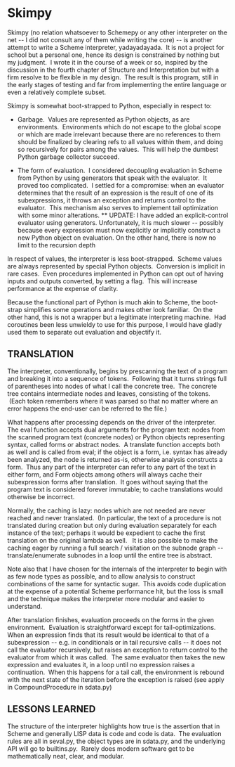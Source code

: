 # Skimpy
Skimpy (no relation whatsoever to Schemepy or any other interpreter on the net -- I did not consult any of them while writing the core) -- is another attempt to write a Scheme interpreter, yadayadayada.  It is not a project for school but a personal one, hence its design is constrained by nothing but my judgment.  I wrote it in the course of a week or so, inspired by the discussion in the fourth chapter of Structure and Interpretation but with a firm resolve to be flexible in my design.  The result is this program, still in the early stages of testing and far from implementing the entire language or even a relatively complete subset.

Skimpy is somewhat boot-strapped to Python, especially in respect to:

* Garbage.  Values are represented as Python objects, as are environments.  Environments which do not escape to the global scope or which are made irrelevant because there are no references to them should be finalized by clearing refs to all values within them, and doing so recursively for pairs among the values.  This will help the dumbest Python garbage collector succeed.

* The form of evaluation.  I considered decoupling evaluation in Scheme from Python by using generators that speak with the evaluator.  It proved too complicated.  I settled for a compromise: when an evaluator determines that the result of an expression is the result of one of its subexpressions, it throws an exception and returns control to the evaluator.  This mechanism also serves to implement tail optimization with some minor alterations.
** UPDATE:  I have added an explicit-control evaluator using generators.  Unfortunately, it is much slower -- possibly because every expression must now explicitly or implicitly construct a new Python object on evaluation.  On the other hand, there is now no limit to the recursion depth

In respect of values, the interpreter is less boot-strapped.  Scheme values are always represented by special Python objects.  Conversion is implicit in rare cases.  Even procedures implemented in Python can opt out of having inputs and outputs converted, by setting a flag.  This will increase performance at the expense of clarity.

Because the functional part of Python is much akin to Scheme, the boot-strap simplifies some operations and makes other look familiar.  On the other hand, this is not a wrapper but a legitimate interpreting machine.  Had coroutines been less unwieldy to use for this purpose, I would have gladly used them to separate out evaluation and objectify it.

## TRANSLATION
The interpreter, conventionally, begins by prescanning the text of a program and breaking it into a sequence of tokens.  Following that it turns strings full of parentheses into nodes of what I call the concrete tree.  The concrete tree contains intermediate nodes and leaves, consisting of the tokens.  (Each token remembers where it was parsed so that no matter where an error happens the end-user can be referred to the file.)

What happens after processing depends on the driver of the interpreter.  The eval function accepts dual arguments for the program text: nodes from the scanned program text (concrete nodes) or Python objects representing syntax, called forms or abstract nodes.  A translate function accepts both as well and is called from eval; if the object is a form, i.e. syntax has already been analyzed, the node is returned as-is, otherwise analysis constructs a form.  Thus any part of the interpreter can refer to any part of the text in either form, and Form objects among others will always cache their subexpression forms after translation.  It goes without saying that the program text is considered forever immutable; to cache translations would otherwise be incorrect.

Normally, the caching is lazy: nodes which are not needed are never reached and never translated.  (In particular, the text of a procedure is not translated during creation but only during evaluation separately for each instance of the text; perhaps it would be expedient to cache the first translation on the original lambda as well.   It is also possible to make the caching eager by running a full search / visitation on the subnode graph -- translate/enumerate subnodes in a loop until the entire tree is abstract.

Note also that I have chosen for the internals of the interpreter to begin with as few node types as possible, and to allow analysis to construct combinations of the same for syntactic sugar.  This avoids code duplication at the expense of a potential Scheme performance hit, but the loss is small and the technique makes the interpreter more modular and easier to understand.

After translation finishes, evaluation proceeds on the forms in the given environment.  Evaluation is straightforward except for tail-optimizations.  When an expression finds that its result would be identical to that of a subexpression -- e.g. in conditionals or in tail recursive calls -- it does not call the evaluator recursively, but raises an exception to return control to the evaluator from which it was called.  The same evaluator then takes the new expression and evaluates it, in a loop until no expression raises a continuation.  When this happens for a tail call, the environment is rebound with the next state of the iteration before the exception is raised (see apply in CompoundProcedure in sdata.py)

## LESSONS LEARNED
The structure of the interpreter highlights how true is the assertion that in Scheme and generally LISP data is code and code is data.  The evaluation rules are all in seval.py, the object types are in sdata.py, and the underlying API will go to builtins.py.  Rarely does modern software get to be mathematically neat, clear, and modular.
